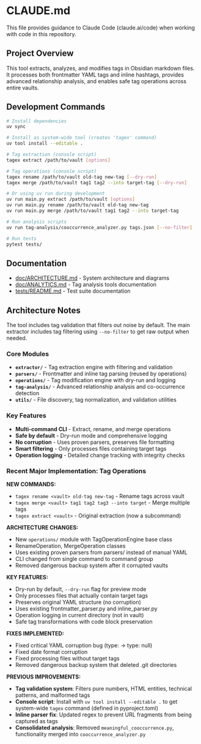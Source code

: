 # CLAUDE.md

This file provides guidance to Claude Code (claude.ai/code) when working with code in this repository.

## Project Overview

This tool extracts, analyzes, and modifies tags in Obsidian markdown files. It processes both frontmatter YAML tags and inline hashtags, provides advanced relationship analysis, and enables safe tag operations across entire vaults.

## Development Commands

```bash
# Install dependencies
uv sync

# Install as system-wide tool (creates 'tagex' command)
uv tool install --editable .

# Tag extraction (console script)
tagex extract /path/to/vault [options]

# Tag operations (console script)
tagex rename /path/to/vault old-tag new-tag [--dry-run]
tagex merge /path/to/vault tag1 tag2 --into target-tag [--dry-run]

# Or using uv run during development
uv run main.py extract /path/to/vault [options]
uv run main.py rename /path/to/vault old-tag new-tag
uv run main.py merge /path/to/vault tag1 tag2 --into target-tag

# Run analysis scripts  
uv run tag-analysis/cooccurrence_analyzer.py tags.json [--no-filter]

# Run tests
pytest tests/
```

## Documentation

- [doc/ARCHITECTURE.md](doc/ARCHITECTURE.md) - System architecture and diagrams
- [doc/ANALYTICS.md](doc/ANALYTICS.md) - Tag analysis tools documentation
- [tests/README.md](tests/README.md) - Test suite documentation

## Architecture Notes

The tool includes tag validation that filters out noise by default. The main extractor includes tag filtering using `--no-filter` to get raw output when needed.

### Core Modules

- **`extractor/`** - Tag extraction engine with filtering and validation
- **`parsers/`** - Frontmatter and inline tag parsing (reused by operations)
- **`operations/`** - Tag modification engine with dry-run and logging
- **`tag-analysis/`** - Advanced relationship analysis and co-occurrence detection
- **`utils/`** - File discovery, tag normalization, and validation utilities

### Key Features

- **Multi-command CLI** - Extract, rename, and merge operations
- **Safe by default** - Dry-run mode and comprehensive logging
- **No corruption** - Uses proven parsers, preserves file formatting
- **Smart filtering** - Only processes files containing target tags
- **Operation logging** - Detailed change tracking with integrity checks

### Recent Major Implementation: Tag Operations

**NEW COMMANDS:**
- `tagex rename <vault> old-tag new-tag` - Rename tags across vault
- `tagex merge <vault> tag1 tag2 tag3 --into target` - Merge multiple tags  
- `tagex extract <vault>` - Original extraction (now a subcommand)

**ARCHITECTURE CHANGES:**
- New `operations/` module with TagOperationEngine base class
- RenameOperation, MergeOperation classes
- Uses existing proven parsers from parsers/ instead of manual YAML
- CLI changed from single command to command group
- Removed dangerous backup system after it corrupted vaults

**KEY FEATURES:**
- Dry-run by default, `--dry-run` flag for preview mode
- Only processes files that actually contain target tags
- Preserves original YAML structure (no corruption)
- Uses existing frontmatter_parser.py and inline_parser.py
- Operation logging in current directory (not in vault)
- Safe tag transformations with code block preservation

**FIXES IMPLEMENTED:**
- Fixed critical YAML corruption bug (type: -> type: null)
- Fixed date format corruption
- Fixed processing files without target tags
- Removed dangerous backup system that deleted .git directories

**PREVIOUS IMPROVEMENTS:**
- **Tag validation system**: Filters pure numbers, HTML entities, technical patterns, and malformed tags
- **Console script**: Install with `uv tool install --editable .` to get system-wide `tagex` command (defined in pyproject.toml)
- **Inline parser fix**: Updated regex to prevent URL fragments from being captured as tags
- **Consolidated analysis**: Removed `meaningful_cooccurrence.py`, functionality merged into `cooccurrence_analyzer.py`